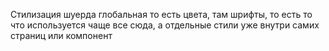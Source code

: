 Стилизация шуерда глобальная то есть цвета, там шрифты, то есть то что используется чаще все сюда, а отдельные стили уже внутри самих страниц или компонент
